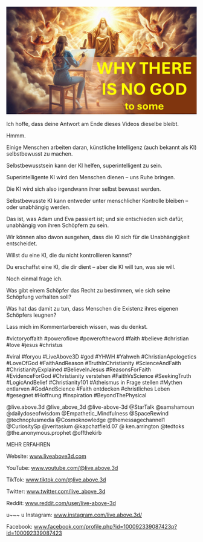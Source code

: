 ![Video cover image](../cover.jpg "cover photo")

Ich hoffe, dass deine Antwort am Ende dieses Videos dieselbe bleibt.

Hmmm.

Einige Menschen arbeiten daran, künstliche Intelligenz (auch bekannt als KI) selbstbewusst zu machen.

Selbstbewusstsein kann der KI helfen, superintelligent zu sein.

Superintelligente KI wird den Menschen dienen – uns Ruhe bringen.

Die KI wird sich also irgendwann ihrer selbst bewusst werden.

Selbstbewusste KI kann entweder unter menschlicher Kontrolle bleiben – oder unabhängig werden.

Das ist, was Adam und Eva passiert ist; und sie entschieden sich dafür, unabhängig von ihren Schöpfern zu sein.

Wir können also davon ausgehen, dass die KI sich für die Unabhängigkeit entscheidet.

Willst du eine KI, die du nicht kontrollieren kannst?

Du erschaffst eine KI, die dir dient – ​​aber die KI will tun, was sie will.

Noch einmal frage ich.

Was gibt einem Schöpfer das Recht zu bestimmen, wie sich seine Schöpfung verhalten soll?

Was hat das damit zu tun, dass Menschen die Existenz ihres eigenen Schöpfers leugnen?

Lass mich im Kommentarbereich wissen, was du denkst.

#victoryoffaith #poweroflove #poweroftheword #faith #believe #christian #love #jesus #christus

#viral #foryou #LiveAbove3D #god #YHWH #Yahweh #ChristianApologetics #LoveOfGod #FaithAndReason #TruthInChristianity #ScienceAndFaith #ChristianityExplained #BelieveInJesus #ReasonsForFaith #EvidenceForGod #Christianity verstehen #FaithVsScience #SeekingTruth #LogicAndBelief #Christianity101 #Atheismus in Frage stellen #Mythen entlarven #GodAndScience #Faith entdecken #christliches Leben #gesegnet #Hoffnung #Inspiration #BeyondThePhysical

@live.above.3d @live_above_3d @live-above-3d @StarTalk @samshamoun @dailydoseofwisdom @Empathetic_Mindfulness @SpaceRewind @technoplusmedia @Cosmoknowledge @themessagechannel1 @CuriositySp @veritasium @kapchatfield.07 @ ken.arrington @tedtoks @the.anonymous.prophet @offthekirb

MEHR ERFAHREN

Website: www.liveabove3d.com

YouTube: www.youtube.com/@live.above.3d

TikTok: www.tiktok.com/@live.above.3d

Twitter: www.twitter.com/live_above_3d

Reddit: www.reddit.com/user/live-above-3d

u~~~ u Instagram: www.instagram.com/live.above.3d/

Facebook: www.facebook.com/profile.php?id=100092339087423p?id=100092339087423